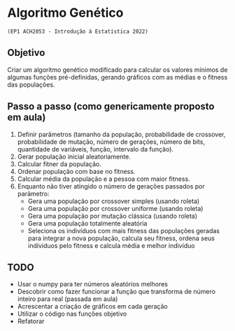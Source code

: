 # Algoritmo Genético 
`(EP1 ACH2053 - Introdução à Estatística 2022)`

## Objetivo
Criar um algoritmo genético modificado para calcular os valores mínimos de algumas funções pré-definidas, gerando gráficos com as médias e o fitness das populações.

## Passo a passo (como genericamente proposto em aula)
1. Definir parâmetros (tamanho da população, probabilidade de crossover, probabilidade de mutação, número de gerações, número de bits, quantidade de variáveis, função, intervalo da função).
2. Gerar população inicial aleatoriamente.
3. Calcular fitner da população.
4. Ordenar população com base no fitness.
5. Calcular média da população e a pessoa com maior fitness.
6. Enquanto não tiver atingido o número de gerações passados por parâmetro:
    - Gera uma população por crossover simples (usando roleta)
    - Gera uma população por crossover uniforme (usando roleta)
    - Gera uma população por mutação clássica (usando roleta)
    - Gera uma população totalmente aleatória
    - Seleciona os indivíduos com mais fitness das populações geradas para integrar a nova população, calcula seu fitness, ordena seus indíviduos pelo fitness e calcula média e melhor indivíduo

## TODO
- Usar o numpy para ter números aleatórios melhores
- Descobrir como fazer funcionar a função que transforma de número inteiro para real (passada em aula)
- Acrescentar a criação de gráficos em cada geração
- Utilizar o código nas funções objetivo
- Refatorar
